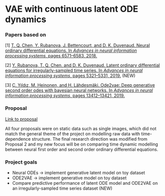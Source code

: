 # VAE with continuous latent ODE dynamics

### Papers based on
[1] [T. Q. Chen, Y. Rubanova, J. Bettencourt, and D. K. Duvenaud. Neural ordinary differential equations. In _Advances in neural information processing systems_, pages 6571–6583, 2018.](https://papers.nips.cc/paper/2018/hash/69386f6bb1dfed68692a24c8686939b9-Abstract.html)

[2] [Y. Rubanova, T. Q. Chen, and D. K. Duvenaud. Latent ordinary differential equations for irregularly-sampled time series. In _Advances in neural information processing systems_, pages 5321–5331, 2019.](https://papers.nips.cc/paper/2019/hash/42a6845a557bef704ad8ac9cb4461d43-Abstract.html) (NEW)

[3] [Ç. Yıldız, M. Heinonen, and H. Lähdesmäki. Ode2vae: Deep generative second order odes with bayesian neural networks. In _Advances in neural information processing systems_, pages 13412–13421, 2019.](https://papers.nips.cc/paper/2019/hash/99a401435dcb65c4008d3ad22c8cdad0-Abstract.html)

### Proposal
[Link to proposal](https://drive.google.com/file/d/1wYOQbOV9dqvrUUKVh5L44Rt7pOWwCv8u/view?usp=sharing)

All four proposals were on static data such as single images, which did not match the general theme of the project on modelling raw data with time-dependence structure. The final research direction was modified from Proposal 2 and my new focus will be on comparing time dynamic modelling between neural first order and second order ordinary differential equations.

### Project goals

* Neural ODEs -> implement generative latent model on toy dataset
* ODE2VAE -> implement generative model on toy dataset
* Compare predictive performance of latent ODE model and ODE2VAE on an irregularly-sampled time series dataset (NEW)
